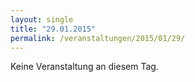```yaml
---
layout: single
title: "29.01.2015"
permalink: /veranstaltungen/2015/01/29/
---
```


Keine Veranstaltung an diesem Tag.
